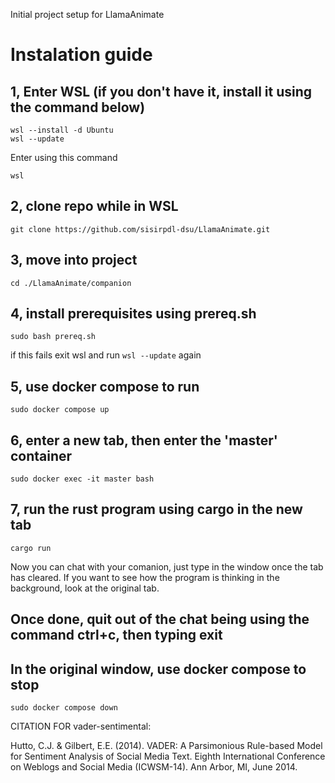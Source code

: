 Initial project setup for LlamaAnimate




# Instalation guide

## 1, Enter WSL (if you don't have it, install it using the command below)
```
wsl --install -d Ubuntu
wsl --update
```
Enter using this command
```
wsl
```
## 2, clone repo while in WSL

```git clone https://github.com/sisirpdl-dsu/LlamaAnimate.git```

## 3, move into project

```
cd ./LlamaAnimate/companion
```

## 4, install prerequisites using prereq.sh

```
sudo bash prereq.sh
```

if this fails exit wsl and run ```wsl --update``` again



## 5, use docker compose to run 

```
sudo docker compose up
```


## 6, enter a new tab, then enter the 'master' container

```
sudo docker exec -it master bash
```

## 7, run the rust program using cargo in the new tab

```
cargo run 
```

Now you can chat with your comanion, just type in the window once the tab has cleared. If you want to see how the program is thinking in the background, look at the original tab.

## Once done, quit out of the chat being using the command ctrl+c, then typing exit
## In the original window, use docker compose to stop

```
sudo docker compose down
```
















CITATION FOR vader-sentimental:


Hutto, C.J. & Gilbert, E.E. (2014). VADER: A Parsimonious Rule-based Model for Sentiment Analysis of Social Media Text. Eighth International Conference on Weblogs and Social Media (ICWSM-14). Ann Arbor, MI, June 2014.
